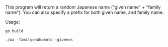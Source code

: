 This program will return a random Japanese name ("given name" + "family name").
You can also specify a prefix for both given name, and family name.

Usage:

```
go build

./wa -family=nakamoto -given=s
```
